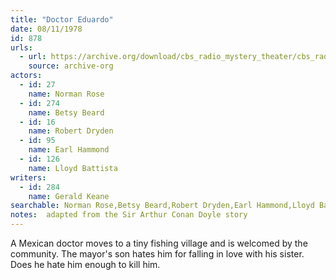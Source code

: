 ```yaml
---
title: "Doctor Eduardo"
date: 08/11/1978
id: 878
urls: 
  - url: https://archive.org/download/cbs_radio_mystery_theater/cbs_radio_mystery_theater-0851-0900.zip/cbs_radio_mystery_theater-0851-0900%2Fcbsrmt_0878_doctor_eduardo.mp3
    source: archive-org
actors:  
  - id: 27
    name: Norman Rose  
  - id: 274
    name: Betsy Beard  
  - id: 16
    name: Robert Dryden  
  - id: 95
    name: Earl Hammond  
  - id: 126
    name: Lloyd Battista
writers:  
  - id: 284
    name: Gerald Keane
searchable: Norman Rose,Betsy Beard,Robert Dryden,Earl Hammond,Lloyd Battista Gerald Keane
notes:  adapted from the Sir Arthur Conan Doyle story
---
```

A Mexican doctor moves to a tiny fishing village and is welcomed by the community. The mayor's son hates him for falling in love with his sister. Does he hate him enough to kill him.